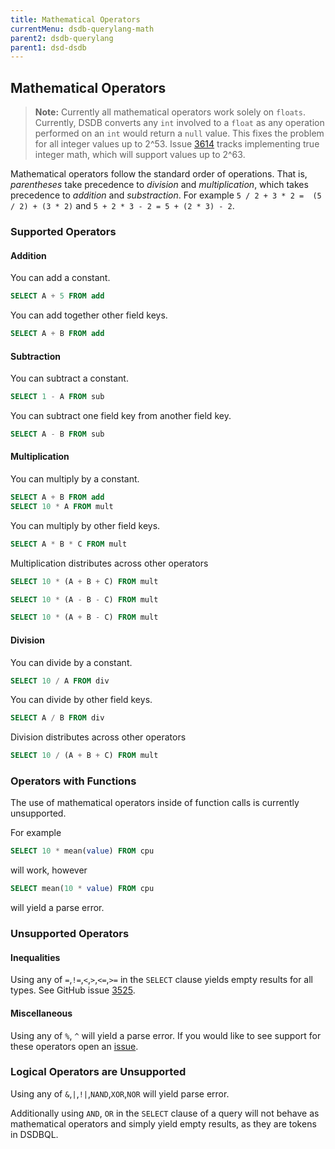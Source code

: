 ```yaml
---
title: Mathematical Operators
currentMenu: dsdb-querylang-math
parent2: dsdb-querylang
parent1: dsd-dsdb
---
```


## Mathematical Operators

> **Note:** Currently all mathematical operators work solely on `floats`.
Currently, DSDB converts any `int` involved to a `float` as any operation performed on an `int` would return a `null` value.
This fixes the problem for all integer values up to 2^53.
Issue [3614](https://github.com/dsdb/dsdb/issues/3614) tracks implementing true integer math, which will support values up to 2^63.

Mathematical operators follow the standard order of operations.
That is, *parentheses* take precedence to *division* and *multiplication*, which takes precedence to *addition* and *substraction*.
For example `5 / 2 + 3 * 2 =  (5 / 2) + (3 * 2)` and `5 + 2 * 3 - 2 = 5 + (2 * 3) - 2`.

### Supported Operators

#### Addition

You can add a constant.

```sql
SELECT A + 5 FROM add
```

You can add together other field keys.

```sql
SELECT A + B FROM add
```

#### Subtraction

You can subtract a constant.

```sql
SELECT 1 - A FROM sub
```

You can subtract one field key from another field key.

```sql
SELECT A - B FROM sub
```

#### Multiplication

You can multiply by a constant.

```sql
SELECT A + B FROM add
SELECT 10 * A FROM mult
```

You can multiply by other field keys.

```sql
SELECT A * B * C FROM mult
```

Multiplication distributes across other operators

```sql
SELECT 10 * (A + B + C) FROM mult
```

```sql
SELECT 10 * (A - B - C) FROM mult
```

```sql
SELECT 10 * (A + B - C) FROM mult
```

#### Division
You can divide by a constant.

```sql
SELECT 10 / A FROM div
```

You can divide by other field keys.

```sql
SELECT A / B FROM div
```

Division distributes across other operators

```sql
SELECT 10 / (A + B + C) FROM mult
```

### Operators with Functions

The use of mathematical operators inside of function calls is currently unsupported.

For example

```sql
SELECT 10 * mean(value) FROM cpu
```
will work, however
```sql
SELECT mean(10 * value) FROM cpu
```
will yield a parse error.

### Unsupported Operators

#### Inequalities

Using any of `=`,`!=`,`<`,`>`,`<=`,`>=` in the `SELECT` clause yields empty results for all types.
See GitHub issue [3525](https://github.com/dsdb/dsdb/issues/3525).

#### Miscellaneous

Using any of `%`, `^` will yield a parse error.
If you would like to see support for these operators open an [issue](https://github.com/dsdb/dsdb/issues/new).

### Logical Operators are Unsupported

Using any of `&`,`|`,`!|`,`NAND`,`XOR`,`NOR` will yield parse error.

Additionally using `AND`, `OR` in the `SELECT` clause of a query will not behave as mathematical operators and simply yield empty results, as they are tokens in DSDBQL.
